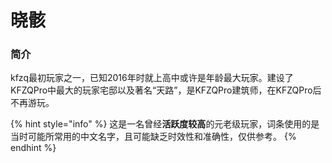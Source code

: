 # 晓骸

### 简介

kfzq最初玩家之一，已知2016年时就上高中或许是年龄最大玩家。建设了KFZQPro中最大的玩家宅邸以及著名“天路”，是KFZQPro建筑师，在KFZQPro后不再游玩。



{% hint style="info" %}
这是一名曾经**活跃度较高**的元老级玩家，词条使用的是当时可能所常用的中文名字，且可能缺乏时效性和准确性，仅供参考。
{% endhint %}
